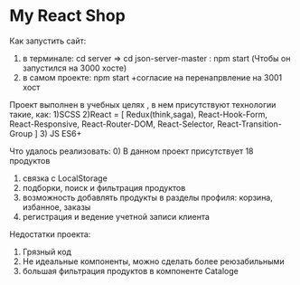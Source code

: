 # My React Shop 

Как запустить сайт:
1) в терминале: cd server =>  cd json-server-master : npm start (Чтобы он запустился на 3000 хосте)
2) в самом проекте: npm start +согласие на перенапрвление на 3001 хост


Проект выполнен в учебных целях , в нем присутствуют технологии такие, как:
1)SCSS
2)React = [ Redux(think,saga), React-Hook-Form, React-Responsive, 
React-Router-DOM, React-Selector, React-Transition-Group ]
3) JS ES6+

Что удалось реализовать:
0) В данном проект присутствует 18 продуктов
1) связка с LocalStorage 
2) подборки, поиск и фильтрация продуктов
3) возможность добавлять продукты в  разделы профиля: корзина, избанное, заказы
4) регистрация и ведение учетной записи клиента

Недостатки проекта:
1) Грязный код
2) Не идеальные компоненты, можно сделать более реюзабильными
3) большая фильтрация продуктов в компоненте Cataloge
